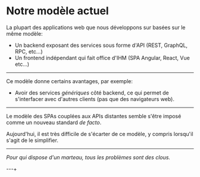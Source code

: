# Notre modèle actuel

La plupart des applications web que nous développons sur basées sur le même modèle:

- Un backend exposant des services sous forme d'API (REST, GraphQL, RPC, etc...)
- Un frontend indépendant qui fait office d'IHM (SPA Angular, React, Vue etc...)

---

Ce modèle donne certains avantages, par exemple:

- Avoir des services *génériques* côté backend, ce qui permet de s'interfacer avec d'autres clients (pas que des navigateurs web).


---

Le modèle des SPAs couplées aux APIs distantes semble s'être imposé comme un nouveau standard *de facto*.

Aujourd'hui, il est très difficile de s'écarter de ce modèle, y compris lorsqu'il s'agit de le simplifier.

---

*Pour qui dispose d'un marteau, tous les problèmes sont des clous.*

---+